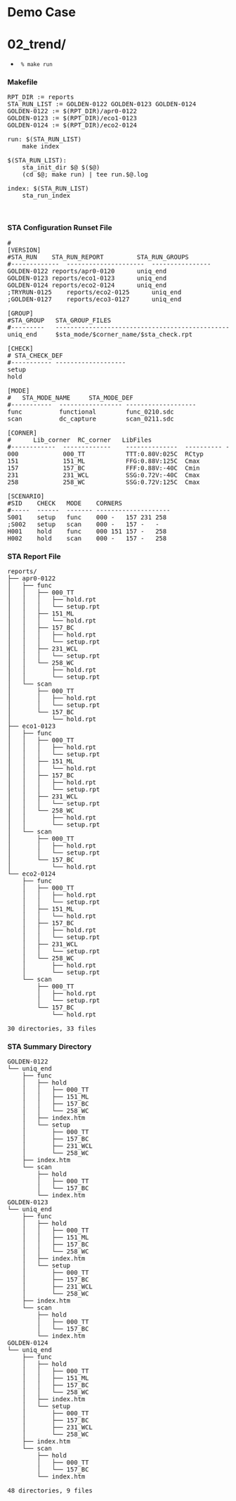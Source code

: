 # Demo Case

# 02_trend/

+ <code> % make run </code>

### Makefile
<pre>
RPT_DIR := reports
STA_RUN_LIST := GOLDEN-0122 GOLDEN-0123 GOLDEN-0124
GOLDEN-0122 := $(RPT_DIR)/apr0-0122
GOLDEN-0123 := $(RPT_DIR)/eco1-0123
GOLDEN-0124 := $(RPT_DIR)/eco2-0124

run: $(STA_RUN_LIST)
	make index

$(STA_RUN_LIST):
	sta_init_dir $@ $($@)
	(cd $@; make run) | tee run.$@.log

index: $(STA_RUN_LIST)
	sta_run_index


</pre>

### STA Configuration Runset File
<pre>
#
[VERSION]
#STA_RUN	STA_RUN_REPORT         STA_RUN_GROUPS
#-------------	---------------------  ----------------
GOLDEN-0122	reports/apr0-0120      uniq_end
GOLDEN-0123	reports/eco1-0123      uniq_end
GOLDEN-0124	reports/eco2-0124      uniq_end
;TRYRUN-0125	reports/eco2-0125      uniq_end
;GOLDEN-0127	reports/eco3-0127      uniq_end

[GROUP]
#STA_GROUP   STA_GROUP_FILES
#---------   -----------------------------------------------
uniq_end     $sta_mode/$corner_name/$sta_check.rpt

[CHECK]
#<sta_check> STA_CHECK_DEF
#----------- -------------------
setup        
hold         

[MODE]
#<sta_mode>   STA_MODE_NAME     STA_MODE_DEF
#-----------  ----------------- -------------------
func          functional        func_0210.sdc
scan          dc_capture        scan_0211.sdc

[CORNER]
#<sta_corner>  <corner_name>    Lib_corner	RC_corner   LibFiles
#------------  -------------    --------------  ---------- ----------
000            000_TT           TTT:0.80V:025C  RCtyp           	
151            151_ML           FFG:0.88V:125C  Cmax
157            157_BC           FFF:0.88V:-40C  Cmin
231            231_WCL          SSG:0.72V:-40C  Cmax
258            258_WC           SSG:0.72V:125C  Cmax

[SCENARIO]
#SID    CHECK   MODE	CORNERS
#-----	------	------- --------------------
S001    setup   func	000 -   157 231 258
;S002   setup	scan	000 -   157 -   -
H001    hold	func	000 151 157 -   258
H002    hold	scan	000 -   157 -   258
</pre>

### STA Report File
<pre>
reports/
├── apr0-0122
│   ├── func
│   │   ├── 000_TT
│   │   │   ├── hold.rpt
│   │   │   └── setup.rpt
│   │   ├── 151_ML
│   │   │   └── hold.rpt
│   │   ├── 157_BC
│   │   │   ├── hold.rpt
│   │   │   └── setup.rpt
│   │   ├── 231_WCL
│   │   │   └── setup.rpt
│   │   └── 258_WC
│   │       ├── hold.rpt
│   │       └── setup.rpt
│   └── scan
│       ├── 000_TT
│       │   ├── hold.rpt
│       │   └── setup.rpt
│       └── 157_BC
│           └── hold.rpt
├── eco1-0123
│   ├── func
│   │   ├── 000_TT
│   │   │   ├── hold.rpt
│   │   │   └── setup.rpt
│   │   ├── 151_ML
│   │   │   └── hold.rpt
│   │   ├── 157_BC
│   │   │   ├── hold.rpt
│   │   │   └── setup.rpt
│   │   ├── 231_WCL
│   │   │   └── setup.rpt
│   │   └── 258_WC
│   │       ├── hold.rpt
│   │       └── setup.rpt
│   └── scan
│       ├── 000_TT
│       │   ├── hold.rpt
│       │   └── setup.rpt
│       └── 157_BC
│           └── hold.rpt
└── eco2-0124
    ├── func
    │   ├── 000_TT
    │   │   ├── hold.rpt
    │   │   └── setup.rpt
    │   ├── 151_ML
    │   │   └── hold.rpt
    │   ├── 157_BC
    │   │   ├── hold.rpt
    │   │   └── setup.rpt
    │   ├── 231_WCL
    │   │   └── setup.rpt
    │   └── 258_WC
    │       ├── hold.rpt
    │       └── setup.rpt
    └── scan
        ├── 000_TT
        │   ├── hold.rpt
        │   └── setup.rpt
        └── 157_BC
            └── hold.rpt

30 directories, 33 files
</pre>

### STA Summary Directory

<pre>
GOLDEN-0122
└── uniq_end
    ├── func
    │   ├── hold
    │   │   ├── 000_TT
    │   │   ├── 151_ML
    │   │   ├── 157_BC
    │   │   └── 258_WC
    │   ├── index.htm
    │   └── setup
    │       ├── 000_TT
    │       ├── 157_BC
    │       ├── 231_WCL
    │       └── 258_WC
    ├── index.htm
    └── scan
        ├── hold
        │   ├── 000_TT
        │   └── 157_BC
        └── index.htm
GOLDEN-0123
└── uniq_end
    ├── func
    │   ├── hold
    │   │   ├── 000_TT
    │   │   ├── 151_ML
    │   │   ├── 157_BC
    │   │   └── 258_WC
    │   ├── index.htm
    │   └── setup
    │       ├── 000_TT
    │       ├── 157_BC
    │       ├── 231_WCL
    │       └── 258_WC
    ├── index.htm
    └── scan
        ├── hold
        │   ├── 000_TT
        │   └── 157_BC
        └── index.htm
GOLDEN-0124
└── uniq_end
    ├── func
    │   ├── hold
    │   │   ├── 000_TT
    │   │   ├── 151_ML
    │   │   ├── 157_BC
    │   │   └── 258_WC
    │   ├── index.htm
    │   └── setup
    │       ├── 000_TT
    │       ├── 157_BC
    │       ├── 231_WCL
    │       └── 258_WC
    ├── index.htm
    └── scan
        ├── hold
        │   ├── 000_TT
        │   └── 157_BC
        └── index.htm

48 directories, 9 files

</pre>

